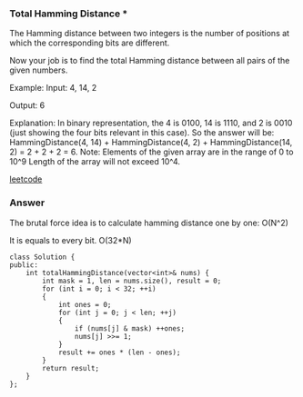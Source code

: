 ### Total Hamming Distance *
The Hamming distance between two integers is the number of positions at which the corresponding bits are different.

Now your job is to find the total Hamming distance between all pairs of the given numbers.

Example:
Input: 4, 14, 2

Output: 6

Explanation: In binary representation, the 4 is 0100, 14 is 1110, and 2 is 0010 (just
showing the four bits relevant in this case). So the answer will be:
HammingDistance(4, 14) + HammingDistance(4, 2) + HammingDistance(14, 2) = 2 + 2 + 2 = 6.
Note:
Elements of the given array are in the range of 0 to 10^9
Length of the array will not exceed 10^4.

[leetcode](https://leetcode.com/problems/total-hamming-distance/description/)

### Answer
The brutal force idea is to calculate hamming distance one by one: O(N^2)

It is equals to every bit. O(32*N)

	class Solution {
	public:
	    int totalHammingDistance(vector<int>& nums) {
	        int mask = 1, len = nums.size(), result = 0;
	        for (int i = 0; i < 32; ++i)
	        {
	            int ones = 0;
	            for (int j = 0; j < len; ++j)
	            {
	                if (nums[j] & mask) ++ones;
	                nums[j] >>= 1;
	            }
	            result += ones * (len - ones);
	        }
	        return result;
	    }
	};
